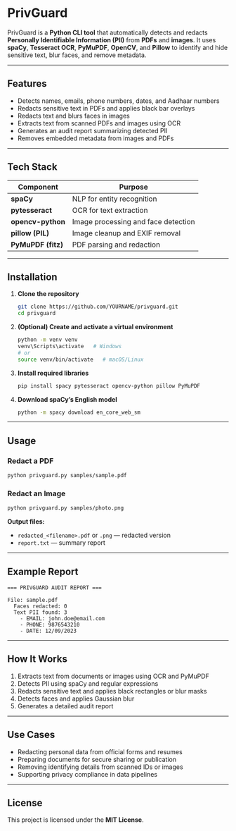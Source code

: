 # PrivGuard

PrivGuard is a **Python CLI tool** that automatically detects and redacts **Personally Identifiable Information (PII)** from **PDFs** and **images**.
It uses **spaCy**, **Tesseract OCR**, **PyMuPDF**, **OpenCV**, and **Pillow** to identify and hide sensitive text, blur faces, and remove metadata.

---

## Features

* Detects names, emails, phone numbers, dates, and Aadhaar numbers
* Redacts sensitive text in PDFs and applies black bar overlays
* Redacts text and blurs faces in images
* Extracts text from scanned PDFs and images using OCR
* Generates an audit report summarizing detected PII
* Removes embedded metadata from images and PDFs

---

## Tech Stack

| Component          | Purpose                             |
| ------------------ | ----------------------------------- |
| **spaCy**          | NLP for entity recognition          |
| **pytesseract**    | OCR for text extraction             |
| **opencv-python**  | Image processing and face detection |
| **pillow (PIL)**   | Image cleanup and EXIF removal      |
| **PyMuPDF (fitz)** | PDF parsing and redaction           |

---

## Installation

1. **Clone the repository**

   ```bash
   git clone https://github.com/YOURNAME/privguard.git
   cd privguard
   ```

2. **(Optional) Create and activate a virtual environment**

   ```bash
   python -m venv venv
   venv\Scripts\activate   # Windows
   # or
   source venv/bin/activate   # macOS/Linux
   ```

3. **Install required libraries**

   ```bash
   pip install spacy pytesseract opencv-python pillow PyMuPDF
   ```

4. **Download spaCy’s English model**

   ```bash
   python -m spacy download en_core_web_sm
   ```

---

## Usage

### Redact a PDF

```bash
python privguard.py samples/sample.pdf
```

### Redact an Image

```bash
python privguard.py samples/photo.png
```

**Output files:**

* `redacted_<filename>.pdf` or `.png` — redacted version
* `report.txt` — summary report

---

## Example Report

```
=== PRIVGUARD AUDIT REPORT ===

File: sample.pdf
  Faces redacted: 0
  Text PII found: 3
    - EMAIL: john.doe@email.com
    - PHONE: 9876543210
    - DATE: 12/09/2023
```

---

## How It Works

1. Extracts text from documents or images using OCR and PyMuPDF
2. Detects PII using spaCy and regular expressions
3. Redacts sensitive text and applies black rectangles or blur masks
4. Detects faces and applies Gaussian blur
5. Generates a detailed audit report

---

## Use Cases

* Redacting personal data from official forms and resumes
* Preparing documents for secure sharing or publication
* Removing identifying details from scanned IDs or images
* Supporting privacy compliance in data pipelines

---

## License

This project is licensed under the **MIT License**.

